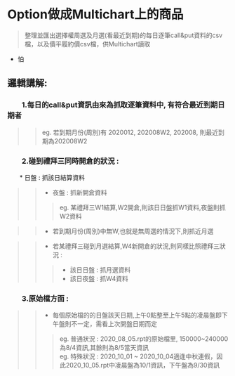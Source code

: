 # Option做成Multichart上的商品
>整理並匯出選擇權周選及月選(看最近到期)的每日逐筆call&amp;put資料的csv檔，以及價平履約價csv檔，供Multichart讀取  

* 怕
  
## 邏輯講解:

### 　　1.每日的call&put資訊由來為抓取逐筆資料中, 有符合最近到期日期者  
>>eg. 若到期月份(周別)有 2020012, 202008W2, 202008, 則最近到期為202008W2  


### 　　2.碰到禮拜三同時開倉的狀況 :   
　　* 日盤 : 抓該日結算資料  
>>* 夜盤 : 抓新開倉資料  
>>>eg. 某禮拜三W1結算,W2開倉,則該日日盤抓W1資料,夜盤則抓W2資料  
  
>>* 若到期月份(周別)中無W,也就是無周選的情況下,則抓近月選  
  
>>* 若某禮拜三碰到月選結算,W4新開倉的狀況,則同樣比照禮拜三狀況 :  
>>>* 該日日盤 : 抓月選資料  
>>>* 該日夜盤 : 抓W4資料  


### 　　3.原始檔方面 :  
>>* 每個原始檔的的日盤該天日期,上午0點整至上午5點的凌晨盤即下午盤則不一定，需看上次開盤日期而定  
>>>eg. 普通狀況 : 2020_08_05.rpt的原始檔里, 150000~240000為8/4資訊,其餘則為8/5當天資訊  
>>>eg. 特殊狀況 : 2020_10_01 ~ 2020_10_04適逢中秋連假，因此2020_10_05.rpt中凌晨盤為10/1資訊，下午盤為9/30資訊  

